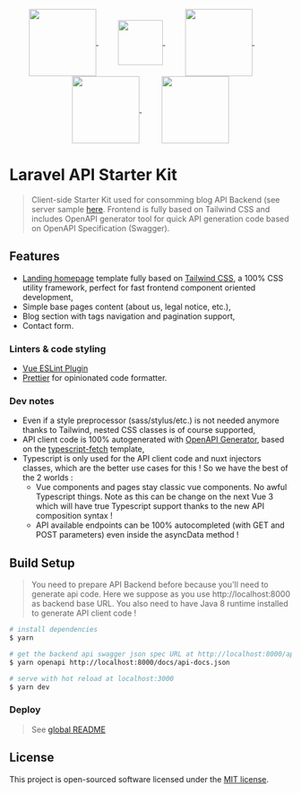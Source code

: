 <p align="center">
<a href="https://nuxtjs.org/" target="_blank">
<img align="center" height="120" src="https://fr.nuxtjs.org/logos/nuxt.svg"/>
</a>
&nbsp;&nbsp;&nbsp;&nbsp;&nbsp;&nbsp;&nbsp;&nbsp;
<a href="https://tailwindcss.com/" target="_blank">
<img align="center" height="80" src="https://seeklogo.com/images/T/tailwind-css-logo-5AD4175897-seeklogo.com.png"/>
</a>
&nbsp;&nbsp;&nbsp;&nbsp;&nbsp;&nbsp;&nbsp;&nbsp;
<a href="https://openapi-generator.tech/" target="_blank">
<img align="center" height="120" src="https://openapi-generator.tech/img/color-logo.svg"/>
</a>
&nbsp;&nbsp;&nbsp;&nbsp;&nbsp;&nbsp;&nbsp;&nbsp;
<a href="https://www.typescriptlang.org/" target="_blank">
<img align="center" height="120" src="https://raw.githubusercontent.com/remojansen/logo.ts/master/ts.png"/>
</a>
&nbsp;&nbsp;&nbsp;&nbsp;&nbsp;&nbsp;&nbsp;&nbsp;
<a href="https://prettier.io/" target="_blank">
<img align="center" height="120" src="https://cdn.freebiesupply.com/logos/large/2x/prettier-2-logo-png-transparent.png"/>
</a>
</p>

# Laravel API Starter Kit

> Client-side Starter Kit used for consomming blog API Backend (see server sample [here](../server/README.md). Frontend is fully based on Tailwind CSS and includes OpenAPI generator tool for quick API generation code based on OpenAPI Specification (Swagger).

## Features

* [Landing homepage](https://www.tailwindtoolbox.com/templates/landing-page) template fully based on [Tailwind CSS](https://tailwindcss.com/), a 100% CSS utility framework, perfect for fast frontend component oriented development,
* Simple base pages content (about us, legal notice, etc.),
* Blog section with tags navigation and pagination support,
* Contact form.

### Linters & code styling

* [Vue ESLint Plugin](https://github.com/vuejs/eslint-plugin-vue)
* [Prettier](https://github.com/prettier/prettier) for opinionated code formatter.

### Dev notes

* Even if a style preprocessor (sass/stylus/etc.) is not needed anymore thanks to Tailwind, nested CSS classes is of course supported,
* API client code is 100% autogenerated with [OpenAPI Generator](https://github.com/OpenAPITools/openapi-generator), based on the [typescript-fetch](https://github.com/OpenAPITools/openapi-generator/blob/master/docs/generators/typescript-fetch.md) template,
* Typescript is only used for the API client code and nuxt injectors classes, which are the better use cases for this ! So we have the best of the 2 worlds :
  * Vue components and pages stay classic vue components. No awful Typescript things. Note as this can be change on the next Vue 3 which will have true Typescript support thanks to the new API composition syntax !
  * API available endpoints can be 100% autocompleted (with GET and POST parameters) even inside the asyncData method !

## Build Setup

> You need to prepare API Backend before because you'll need to generate api code. Here we suppose as you use http://localhost:8000 as backend base URL.
> You also need to have Java 8 runtime installed to generate API client code !

``` bash
# install dependencies
$ yarn

# get the backend api swagger json spec URL at http://localhost:8000/api/documentation and launch openapi tool generator
$ yarn openapi http://localhost:8000/docs/api-docs.json

# serve with hot reload at localhost:3000
$ yarn dev
```

### Deploy

> See [global README](/#deploy)

## License

This project is open-sourced software licensed under the [MIT license](https://adr1enbe4udou1n.mit-license.org).
